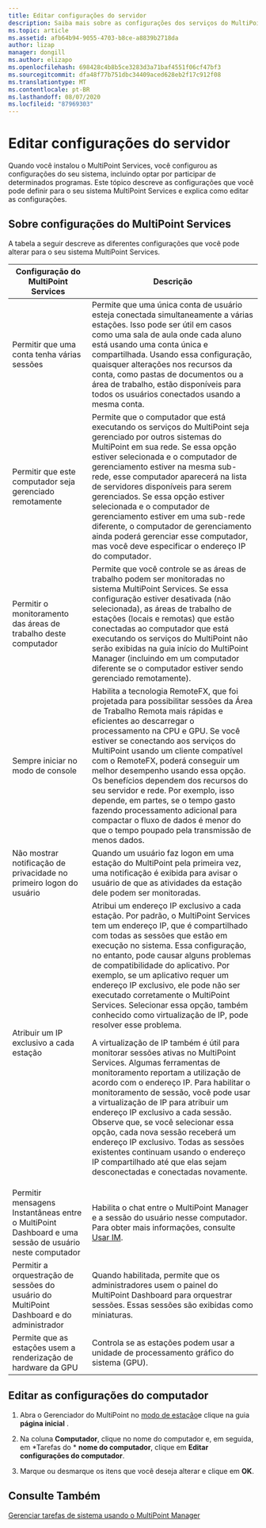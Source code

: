 ```yaml
---
title: Editar configurações do servidor
description: Saiba mais sobre as configurações dos serviços do MultiPoint
ms.topic: article
ms.assetid: afb64b94-9055-4703-b8ce-a8839b2718da
author: lizap
manager: dongill
ms.author: elizapo
ms.openlocfilehash: 698428c4b8b5ce3283d3a71baf4551f06cf47bf3
ms.sourcegitcommit: dfa48f77b751dbc34409aced628eb2f17c912f08
ms.translationtype: MT
ms.contentlocale: pt-BR
ms.lasthandoff: 08/07/2020
ms.locfileid: "87969303"
---
```

# <a name="edit-server-settings"></a>Editar configurações do servidor
Quando você instalou o MultiPoint Services, você configurou as configurações do seu sistema, incluindo optar por participar de determinados programas. Este tópico descreve as configurações que você pode definir para o seu sistema MultiPoint Services e explica como editar as configurações.

## <a name="about-multipoint-services-settings"></a>Sobre configurações do MultiPoint Services
A tabela a seguir descreve as diferentes configurações que você pode alterar para o seu sistema MultiPoint Services.

|Configuração do MultiPoint Services|Descrição|
|-----------------------------------------------------------------------------------------|---------------|
|Permitir que uma conta tenha várias sessões|Permite que uma única conta de usuário esteja conectada simultaneamente a várias estações. Isso pode ser útil em casos como uma sala de aula onde cada aluno está usando uma conta única e compartilhada. Usando essa configuração, quaisquer alterações nos recursos da conta, como pastas de documentos ou a área de trabalho, estão disponíveis para todos os usuários conectados usando a mesma conta.|
|Permitir que este computador seja gerenciado remotamente|Permite que o computador que está executando os serviços do MultiPoint seja gerenciado por outros sistemas do MultiPoint em sua rede. Se essa opção estiver selecionada e o computador de gerenciamento estiver na mesma sub-rede, esse computador aparecerá na lista de servidores disponíveis para serem gerenciados. Se essa opção estiver selecionada e o computador de gerenciamento estiver em uma sub-rede diferente, o computador de gerenciamento ainda poderá gerenciar esse computador, mas você deve especificar o endereço IP do computador.|
|Permitir o monitoramento das áreas de trabalho deste computador|Permite que você controle se as áreas de trabalho podem ser monitoradas no sistema MultiPoint Services. Se essa configuração estiver desativada (não selecionada), as áreas de trabalho de estações (locais e remotas) que estão conectadas ao computador que está executando os serviços do MultiPoint não serão exibidas na guia início do MultiPoint Manager (incluindo em um computador diferente se o computador estiver sendo gerenciado remotamente).|
|Sempre iniciar no modo de console|Habilita a tecnologia RemoteFX, que foi projetada para possibilitar sessões da Área de Trabalho Remota mais rápidas e eficientes ao descarregar o processamento na CPU e GPU. Se você estiver se conectando aos serviços do MultiPoint usando um cliente compatível com o RemoteFX, poderá conseguir um melhor desempenho usando essa opção. Os benefícios dependem dos recursos do seu servidor e rede. Por exemplo, isso depende, em partes, se o tempo gasto fazendo processamento adicional para compactar o fluxo de dados é menor do que o tempo poupado pela transmissão de menos dados.|
|Não mostrar notificação de privacidade no primeiro logon do usuário|Quando um usuário faz logon em uma estação do MultiPoint pela primeira vez, uma notificação é exibida para avisar o usuário de que as atividades da estação dele podem ser monitoradas.|
|Atribuir um IP exclusivo a cada estação|Atribui um endereço IP exclusivo a cada estação. Por padrão, o MultiPoint Services tem um endereço IP, que é compartilhado com todas as sessões que estão em execução no sistema. Essa configuração, no entanto, pode causar alguns problemas de compatibilidade do aplicativo. Por exemplo, se um aplicativo requer um endereço IP exclusivo, ele pode não ser executado corretamente o MultiPoint Services. Selecionar essa opção, também conhecido como virtualização de IP, pode resolver esse problema.<p>A virtualização de IP também é útil para monitorar sessões ativas no MultiPoint Services. Algumas ferramentas de monitoramento reportam a utilização de acordo com o endereço IP. Para habilitar o monitoramento de sessão, você pode usar a virtualização de IP para atribuir um endereço IP exclusivo a cada sessão. Observe que, se você selecionar essa opção, cada nova sessão receberá um endereço IP exclusivo. Todas as sessões existentes continuam usando o endereço IP compartilhado até que elas sejam desconectadas e conectadas novamente.|
|Permitir mensagens Instantâneas entre o MultiPoint Dashboard e uma sessão de usuário neste computador|Habilita o chat entre o MultiPoint Manager e a sessão do usuário nesse computador. Para obter mais informações, consulte [Usar IM](Use-IM.md).|
|Permitir a orquestração de sessões do usuário do MultiPoint Dashboard e do administrador|Quando habilitada, permite que os administradores usem o painel do MultiPoint Dashboard para orquestrar sessões. Essas sessões são exibidas como miniaturas.|
|Permite que as estações usem a renderização de hardware da GPU|Controla se as estações podem usar a unidade de processamento gráfico do sistema (GPU).|

## <a name="editing-the-computer-settings"></a>Editar as configurações do computador

1.  Abra o Gerenciador do MultiPoint no [modo de estação](Switch-Between-Modes.md)e clique na guia **página inicial** .

2.  Na coluna **Computador**, clique no nome do computador e, em seguida, em *Tarefas do * **nome do computador**, clique em **Editar configurações do computador**.

3.  Marque ou desmarque os itens que você deseja alterar e clique em **OK**.

## <a name="see-also"></a>Consulte Também
[Gerenciar tarefas de sistema usando o MultiPoint Manager](Manage-System-Tasks-Using-MultiPoint-Manager.md)

